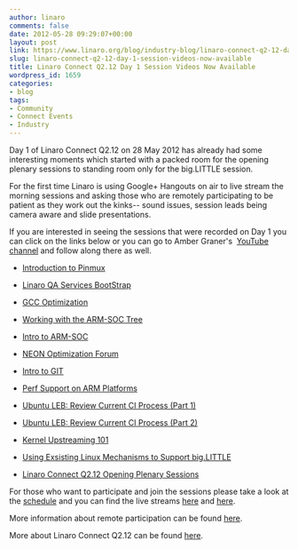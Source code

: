 ```yaml
---
author: linaro
comments: false
date: 2012-05-28 09:29:07+00:00
layout: post
link: https://www.linaro.org/blog/industry-blog/linaro-connect-q2-12-day-1-session-videos-now-available/
slug: linaro-connect-q2-12-day-1-session-videos-now-available
title: Linaro Connect Q2.12 Day 1 Session Videos Now Available
wordpress_id: 1659
categories:
- blog
tags:
- Community
- Connect Events
- Industry
---
```


Day 1 of Linaro Connect Q2.12 on 28 May 2012 has already had some interesting moments which started with a packed room for the opening plenary sessions to standing room only for the big.LITTLE session.

For the first time Linaro is using Google+ Hangouts on air to live stream the morning sessions and asking those who are remotely participating to be patient as they work out the kinks-- sound issues, session leads being camera aware and slide presentations.

If you are interested in seeing the sessions that were recorded on Day 1 you can click on the links below or you can go to Amber Graner's  [YouTube channel](http://www.youtube.com/user/AmberGraner) and follow along there as well.




  * [Introduction to Pinmux](http://youtu.be/Zd5SseuszQ0)


  * [Linaro QA Services BootStrap](http://youtu.be/I59HuSt_yCI)


  * [GCC Optimization](http://youtu.be/zyxHPg3rJss)


  * [Working with the ARM-SOC Tree](http://youtu.be/_J4wIisd-9o)


  * [Intro to ARM-SOC](http://youtu.be/Q1Xp-HlbF00)


  * [NEON Optimization Forum](http://youtu.be/zYnC888SzFQ)


  * [Intro to GIT](http://youtu.be/iiKOX96-gwg)


  * [Perf Support on ARM Platforms](http://youtu.be/r_RhM9kEYjc)


  * [Ubuntu LEB: Review Current CI Process (Part 1)](http://youtu.be/zKFhwqbvay8)


  * [Ubuntu LEB: Review Current CI Process (Part 2)](http://youtu.be/YyNdYapK8Lw)


  * [Kernel Upstreaming 101](http://youtu.be/fp7n7VPrHD8)


  * [Using Exsisting Linux Mechanisms to Support big.LITTLE](http://youtu.be/K8C31mb7Qc0)


  * [Linaro Connect Q2.12 Opening Plenary Sessions](http://youtu.be/OlzYuXMuJ9E)


For those who want to participate and join the sessions please take a look at the [schedule](http://connect.linaro.org/events/event/linaro-connect-q2-12/#schedule) and you can find the live streams [here](https://plus.google.com/100254004947968890609/posts) and [here](http://www.youtube.com/user/AmberGraner).

More information about remote participation can be found [here](http://connect.linaro.org/remote-participation-for-q2-12/).

More about Linaro Connect Q2.12 can be found [here](http://connect.linaro.org/events/event/linaro-connect-q2-12/#welcome).
